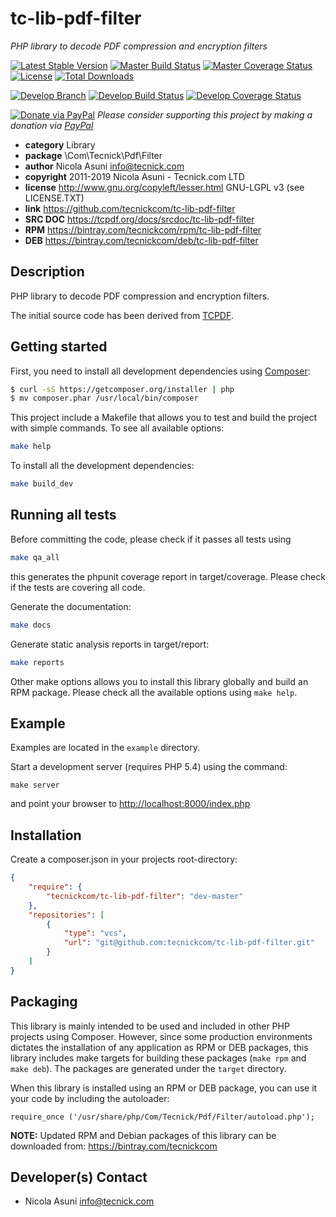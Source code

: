 # tc-lib-pdf-filter
*PHP library to decode PDF compression and encryption filters*

[![Latest Stable Version](https://poser.pugx.org/tecnickcom/tc-lib-pdf-filter/version)](https://packagist.org/packages/tecnickcom/tc-lib-pdf-filter)
[![Master Build Status](https://secure.travis-ci.org/tecnickcom/tc-lib-pdf-filter.png?branch=master)](https://travis-ci.org/tecnickcom/tc-lib-pdf-filter?branch=master)
[![Master Coverage Status](https://coveralls.io/repos/tecnickcom/tc-lib-pdf-filter/badge.svg?branch=master&service=github)](https://coveralls.io/github/tecnickcom/tc-lib-pdf-filter?branch=master)
[![License](https://poser.pugx.org/tecnickcom/tc-lib-pdf-filter/license)](https://packagist.org/packages/tecnickcom/tc-lib-pdf-filter)
[![Total Downloads](https://poser.pugx.org/tecnickcom/tc-lib-pdf-filter/downloads)](https://packagist.org/packages/tecnickcom/tc-lib-pdf-filter)

[![Develop Branch](https://img.shields.io/badge/-develop:-gray.svg)](https://github.com/tecnickcom/tc-lib-pdf-filter/tree/develop)
[![Develop Build Status](https://secure.travis-ci.org/tecnickcom/tc-lib-pdf-filter.png?branch=develop)](https://travis-ci.org/tecnickcom/tc-lib-pdf-filter?branch=develop)
[![Develop Coverage Status](https://coveralls.io/repos/tecnickcom/tc-lib-pdf-filter/badge.svg?branch=develop&service=github)](https://coveralls.io/github/tecnickcom/tc-lib-pdf-filter?branch=develop)

[![Donate via PayPal](https://img.shields.io/badge/donate-paypal-87ceeb.svg)](https://www.paypal.com/cgi-bin/webscr?cmd=_donations&currency_code=GBP&business=paypal@tecnick.com&item_name=donation%20for%20tc-lib-pdf-filter%20project)
*Please consider supporting this project by making a donation via [PayPal](https://www.paypal.com/cgi-bin/webscr?cmd=_donations&currency_code=GBP&business=paypal@tecnick.com&item_name=donation%20for%20tc-lib-pdf-filter%20project)*

* **category**    Library
* **package**     \Com\Tecnick\Pdf\Filter
* **author**      Nicola Asuni <info@tecnick.com>
* **copyright**   2011-2019 Nicola Asuni - Tecnick.com LTD
* **license**     http://www.gnu.org/copyleft/lesser.html GNU-LGPL v3 (see LICENSE.TXT)
* **link**        https://github.com/tecnickcom/tc-lib-pdf-filter
* **SRC DOC**     https://tcpdf.org/docs/srcdoc/tc-lib-pdf-filter
* **RPM**         https://bintray.com/tecnickcom/rpm/tc-lib-pdf-filter
* **DEB**         https://bintray.com/tecnickcom/deb/tc-lib-pdf-filter

## Description

PHP library to decode PDF compression and encryption filters.

The initial source code has been derived from [TCPDF](<http://www.tcpdf.org>).


## Getting started

First, you need to install all development dependencies using [Composer](https://getcomposer.org/):

```bash
$ curl -sS https://getcomposer.org/installer | php
$ mv composer.phar /usr/local/bin/composer
```

This project include a Makefile that allows you to test and build the project with simple commands.
To see all available options:

```bash
make help
```

To install all the development dependencies:

```bash
make build_dev
```

## Running all tests

Before committing the code, please check if it passes all tests using

```bash
make qa_all
```
this generates the phpunit coverage report in target/coverage.
Please check if the tests are covering all code.

Generate the documentation:

```bash
make docs
```

Generate static analysis reports in target/report:

```bash
make reports
```

Other make options allows you to install this library globally and build an RPM package.
Please check all the available options using `make help`.


## Example

Examples are located in the `example` directory.

Start a development server (requires PHP 5.4) using the command:

```
make server
```

and point your browser to <http://localhost:8000/index.php>


## Installation

Create a composer.json in your projects root-directory:

```json
{
    "require": {
        "tecnickcom/tc-lib-pdf-filter": "dev-master"
    },
    "repositories": [
        {
            "type": "vcs",
            "url": "git@github.com:tecnickcom/tc-lib-pdf-filter.git"
        }
    ]
}
```


## Packaging

This library is mainly intended to be used and included in other PHP projects using Composer.
However, since some production environments dictates the installation of any application as RPM or DEB packages,
this library includes make targets for building these packages (`make rpm` and `make deb`).
The packages are generated under the `target` directory.

When this library is installed using an RPM or DEB package, you can use it your code by including the autoloader:
```
require_once ('/usr/share/php/Com/Tecnick/Pdf/Filter/autoload.php');
```

**NOTE:** Updated RPM and Debian packages of this library can be downloaded from: https://bintray.com/tecnickcom


## Developer(s) Contact

* Nicola Asuni <info@tecnick.com>
